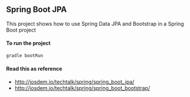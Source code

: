 Spring Boot JPA
----------------------------

This project shows how to use Spring Data JPA and Bootstrap in a Spring Boot project


#### To run the project

```bash
gradle bootRun
```

#### Read this as reference

* http://josdem.io/techtalk/spring/spring_boot_jpa/
* http://josdem.io/techtalk/spring/spring_boot_bootstrap/

